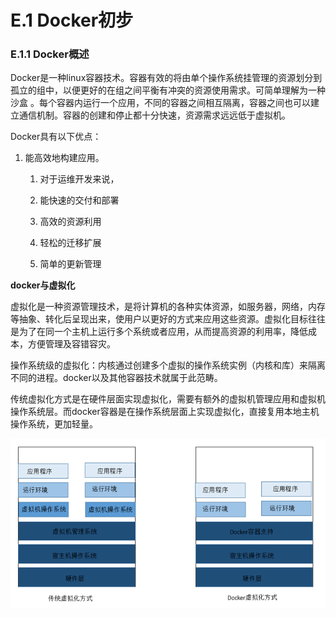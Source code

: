 # E.1 Docker初步


### E.1.1 Docker概述

Docker是一种linux容器技术。容器有效的将由单个操作系统挂管理的资源划分到孤立的组中，以便更好的在组之间平衡有冲突的资源使用需求。可简单理解为一种沙盒
。每个容器内运行一个应用，不同的容器之间相互隔离，容器之间也可以建立通信机制。容器的创建和停止都十分快速，资源需求远远低于虚拟机。

Docker具有以下优点：

1.  能高效地构建应用。

    1.  对于运维开发来说，

    2.  能快速的交付和部署

    3.  高效的资源利用

    4.  轻松的迁移扩展

    5.  简单的更新管理

**docker与虚拟化**

虚拟化是一种资源管理技术，是将计算机的各种实体资源，如服务器，网络，内存等抽象、转化后呈现出来，使用户以更好的方式来应用这些资源。虚拟化目标往往是为了在同一个主机上运行多个系统或者应用，从而提高资源的利用率，降低成本，方便管理及容错容灾。

操作系统级的虚拟化：内核通过创建多个虚拟的操作系统实例（内核和库）来隔离不同的进程。docker以及其他容器技术就属于此范畴。

传统虚拟化方式是在硬件层面实现虚拟化，需要有额外的虚拟机管理应用和虚拟机操作系统层。而docker容器是在操作系统层面上实现虚拟化，直接复用本地主机操作系统，更加轻量。

![](media/114c74374817b423a5140d3cbf2821f0.png)


